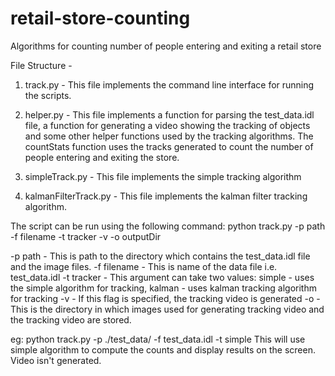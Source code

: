 # retail-store-counting
Algorithms for counting number of people entering and exiting a retail store

File Structure - 

1) track.py - This file implements the command line interface for running the scripts.

2) helper.py - This file implements a function for parsing the test_data.idl file, a 
function for generating a video showing the tracking of objects and some other helper
functions used by the tracking algorithms. The countStats function uses the tracks generated 
to count the number of people entering and exiting the store. 

3) simpleTrack.py - This file implements the simple tracking algorithm

4) kalmanFilterTrack.py - This file implements the kalman filter tracking algorithm.

The script can be run using the following command:
python track.py -p path -f filename -t tracker -v -o outputDir

-p path - This is path to the directory which contains the test_data.idl file and the image files.
-f filename - This is name of the data file i.e. test_data.idl
-t tracker - This argument can take two values: simple - uses the simple algorithm for tracking, 
kalman - uses kalman tracking algorithm for tracking
-v - If this flag is specified, the tracking video is generated
-o - This is the directory in which images used for generating tracking video and the tracking video
are stored. 

eg:
python track.py -p ./test_data/ -f test_data.idl -t simple 
This will use simple algorithm to compute the counts and display results on the screen. Video isn't generated. 



